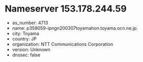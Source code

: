 # Nameserver 153.178.244.59

* as_number: 4713
* name: p359059-ipngn200307toyamahon.toyama.ocn.ne.jp.
* city: Toyama
* country: JP
* organization: NTT Communications Corporation
* version: Unknown
* dnssec: false
